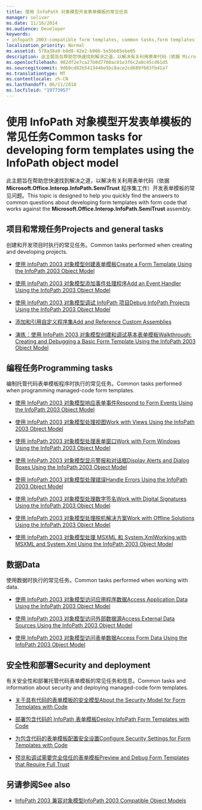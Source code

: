 ```yaml
---
title: 使用 InfoPath 对象模型开发表单模板的常见任务
manager: soliver
ms.date: 11/16/2014
ms.audience: Developer
keywords:
- infopath 2003-compatible form templates, common tasks,form templates [InfoPath 2007], common tasks for developing 2003-compatible
localization_priority: Normal
ms.assetid: 578a38a9-b8d8-42e2-b98b-5e5bb85ebe05
description: 此主题旨在帮助您快速找到解决之道，以解决有关利用表单代码（依据 Microsoft.Office.Interop.InfoPath.SemiTrust 程序集工作）开发表单模板的常见问题。
ms.openlocfilehash: 902df2e7ca27b0d7760ac01e3f6c2a0c45cd61d5
ms.sourcegitcommit: 9d60cd82b5413446e5bc8ace2cd689f683fb41a7
ms.translationtype: MT
ms.contentlocale: zh-CN
ms.lasthandoff: 06/11/2018
ms.locfileid: "19773957"
---
```

# <a name="common-tasks-for-developing-form-templates-using-the-infopath-object-model"></a><span data-ttu-id="0f8c6-104">使用 InfoPath 对象模型开发表单模板的常见任务</span><span class="sxs-lookup"><span data-stu-id="0f8c6-104">Common tasks for developing form templates using the InfoPath object model</span></span>

<span data-ttu-id="0f8c6-105">此主题旨在帮助您快速找到解决之道，以解决有关利用表单代码（依据 **Microsoft.Office.Interop.InfoPath.SemiTrust** 程序集工作）开发表单模板的常见问题。</span><span class="sxs-lookup"><span data-stu-id="0f8c6-105">This topic is designed to help you quickly find the answers to common questions about developing form templates with form code that works against the **Microsoft.Office.Interop.InfoPath.SemiTrust** assembly.</span></span> 
  
## <a name="projects-and-general-tasks"></a><span data-ttu-id="0f8c6-106">项目和常规任务</span><span class="sxs-lookup"><span data-stu-id="0f8c6-106">Projects and general tasks</span></span>

<span data-ttu-id="0f8c6-107">创建和开发项目时执行的常见任务。</span><span class="sxs-lookup"><span data-stu-id="0f8c6-107">Common tasks performed when creating and developing projects.</span></span>
  
- [<span data-ttu-id="0f8c6-108">使用 InfoPath 2003 对象模型创建表单模板</span><span class="sxs-lookup"><span data-stu-id="0f8c6-108">Create a Form Template Using the InfoPath 2003 Object Model</span></span>](how-to-create-a-form-template-using-the-infopath-2003-object-model.md)
    
- [<span data-ttu-id="0f8c6-109">使用 InfoPath 2003 对象模型添加事件处理程序</span><span class="sxs-lookup"><span data-stu-id="0f8c6-109">Add an Event Handler Using the InfoPath 2003 Object Model</span></span>](how-to-add-an-event-handler-using-the-infopath-2003-object-model.md)
    
- [<span data-ttu-id="0f8c6-110">使用 InfoPath 2003 对象模型调试 InfoPath 项目</span><span class="sxs-lookup"><span data-stu-id="0f8c6-110">Debug InfoPath Projects Using the InfoPath 2003 Object Model</span></span>](how-to-debug-infopath-projects-using-the-infopath-2003-object-model.md)
    
- [<span data-ttu-id="0f8c6-111">添加和引用自定义程序集</span><span class="sxs-lookup"><span data-stu-id="0f8c6-111">Add and Reference Custom Assemblies</span></span>](how-to-add-and-reference-custom-assemblies.md)
    
- [<span data-ttu-id="0f8c6-112">演练：使用 InfoPath 2003 对象模型创建和调试基本表单模板</span><span class="sxs-lookup"><span data-stu-id="0f8c6-112">Walkthrough: Creating and Debugging a Basic Form Template Using the InfoPath 2003 Object Model</span></span>](walkthrough-create-and-debug-basic-form-template-using-infopath-object-model.md)
    
## <a name="programming-tasks"></a><span data-ttu-id="0f8c6-113">编程任务</span><span class="sxs-lookup"><span data-stu-id="0f8c6-113">Programming tasks</span></span>

<span data-ttu-id="0f8c6-114">编制托管代码表单模板程序时执行的常见任务。</span><span class="sxs-lookup"><span data-stu-id="0f8c6-114">Common tasks performed when programming managed-code form templates.</span></span>
  
- [<span data-ttu-id="0f8c6-115">使用 InfoPath 2003 对象模型响应表单事件</span><span class="sxs-lookup"><span data-stu-id="0f8c6-115">Respond to Form Events Using the InfoPath 2003 Object Model</span></span>](how-to-respond-to-form-events-using-the-infopath-2003-object-model.md)
    
- [<span data-ttu-id="0f8c6-116">使用 InfoPath 2003 对象模型处理视图</span><span class="sxs-lookup"><span data-stu-id="0f8c6-116">Work with Views Using the InfoPath 2003 Object Model</span></span>](how-to-work-with-views-using-the-infopath-2003-object-model.md)
    
- [<span data-ttu-id="0f8c6-117">使用 InfoPath 2003 对象模型处理表单窗口</span><span class="sxs-lookup"><span data-stu-id="0f8c6-117">Work with Form Windows Using the InfoPath 2003 Object Model</span></span>](how-to-work-with-form-windows-using-the-infopath-2003-object-model.md)
    
- [<span data-ttu-id="0f8c6-118">使用 InfoPath 2003 对象模型显示警报和对话框</span><span class="sxs-lookup"><span data-stu-id="0f8c6-118">Display Alerts and Dialog Boxes Using the InfoPath 2003 Object Model</span></span>](how-to-display-alerts-and-dialog-boxes-using-the-infopath-2003-object-model.md)
    
- [<span data-ttu-id="0f8c6-119">使用 InfoPath 2003 对象模型处理错误</span><span class="sxs-lookup"><span data-stu-id="0f8c6-119">Handle Errors Using the InfoPath 2003 Object Model</span></span>](how-to-handle-errors-using-the-infopath-2003-object-model.md)
    
- [<span data-ttu-id="0f8c6-120">使用 InfoPath 2003 对象模型处理数字签名</span><span class="sxs-lookup"><span data-stu-id="0f8c6-120">Work with Digital Signatures Using the InfoPath 2003 Object Model</span></span>](how-to-work-with-digital-signatures-using-the-infopath-2003-object-model.md)
    
- [<span data-ttu-id="0f8c6-121">使用 InfoPath 2003 对象模型处理脱机解决方案</span><span class="sxs-lookup"><span data-stu-id="0f8c6-121">Work with Offline Solutions Using the InfoPath 2003 Object Model</span></span>](how-to-work-with-offline-solutions-using-the-infopath-2003-object-model.md)
    
- [<span data-ttu-id="0f8c6-122">使用 InfoPath 2003 对象模型处理 MSXML 和 System.Xml</span><span class="sxs-lookup"><span data-stu-id="0f8c6-122">Working with MSXML and System.Xml Using the InfoPath 2003 Object Model</span></span>](working-with-msxml-and-system-xml-using-the-infopath-2003-object-model.md)
    
## <a name="data"></a><span data-ttu-id="0f8c6-123">数据</span><span class="sxs-lookup"><span data-stu-id="0f8c6-123">Data</span></span>

<span data-ttu-id="0f8c6-124">使用数据时执行的常见任务。</span><span class="sxs-lookup"><span data-stu-id="0f8c6-124">Common tasks performed when working with data.</span></span>
  
- [<span data-ttu-id="0f8c6-125">使用 InfoPath 2003 对象模型访问应用程序数据</span><span class="sxs-lookup"><span data-stu-id="0f8c6-125">Access Application Data Using the InfoPath 2003 Object Model</span></span>](how-to-access-application-data-using-the-infopath-2003-object-model.md)
    
- [<span data-ttu-id="0f8c6-126">使用 InfoPath 2003 对象模型访问外部数据源</span><span class="sxs-lookup"><span data-stu-id="0f8c6-126">Access External Data Sources Using the InfoPath 2003 Object Model</span></span>](how-to-access-external-data-sources-using-the-infopath-2003-object-model.md)
    
- [<span data-ttu-id="0f8c6-127">使用 InfoPath 2003 对象模型访问表单数据</span><span class="sxs-lookup"><span data-stu-id="0f8c6-127">Access Form Data Using the InfoPath 2003 Object Model</span></span>](how-to-access-form-data-using-the-infopath-2003-object-model.md)
    
## <a name="security-and-deployment"></a><span data-ttu-id="0f8c6-128">安全性和部署</span><span class="sxs-lookup"><span data-stu-id="0f8c6-128">Security and deployment</span></span>

<span data-ttu-id="0f8c6-129">有关安全性和部署托管代码表单模板的常见任务和信息。</span><span class="sxs-lookup"><span data-stu-id="0f8c6-129">Common tasks and information about security and deploying managed-code form templates.</span></span>
  
- [<span data-ttu-id="0f8c6-130">关于具有代码的表单模板的安全模型</span><span class="sxs-lookup"><span data-stu-id="0f8c6-130">About the Security Model for Form Templates with Code</span></span>](about-the-security-model-for-form-templates-with-code.md)
    
- [<span data-ttu-id="0f8c6-131">部署包含代码的 InfoPath 表单模板</span><span class="sxs-lookup"><span data-stu-id="0f8c6-131">Deploy InfoPath Form Templates with Code</span></span>](how-to-deploy-infopath-form-templates-with-code.md)
    
- [<span data-ttu-id="0f8c6-132">为包含代码的表单模板配置安全设置</span><span class="sxs-lookup"><span data-stu-id="0f8c6-132">Configure Security Settings for Form Templates with Code</span></span>](how-to-configure-security-settings-for-form-templates-with-code.md)
    
- [<span data-ttu-id="0f8c6-133">预览和调试需要完全信任的表单模板</span><span class="sxs-lookup"><span data-stu-id="0f8c6-133">Preview and Debug Form Templates that Require Full Trust</span></span>](how-to-preview-and-debug-form-templates-that-require-full-trust.md)
    
## <a name="see-also"></a><span data-ttu-id="0f8c6-134">另请参阅</span><span class="sxs-lookup"><span data-stu-id="0f8c6-134">See also</span></span>

- [<span data-ttu-id="0f8c6-135">InfoPath 2003 兼容对象模型</span><span class="sxs-lookup"><span data-stu-id="0f8c6-135">InfoPath 2003 Compatible Object Models</span></span>](infopath-2003-compatible-object-models.md)

